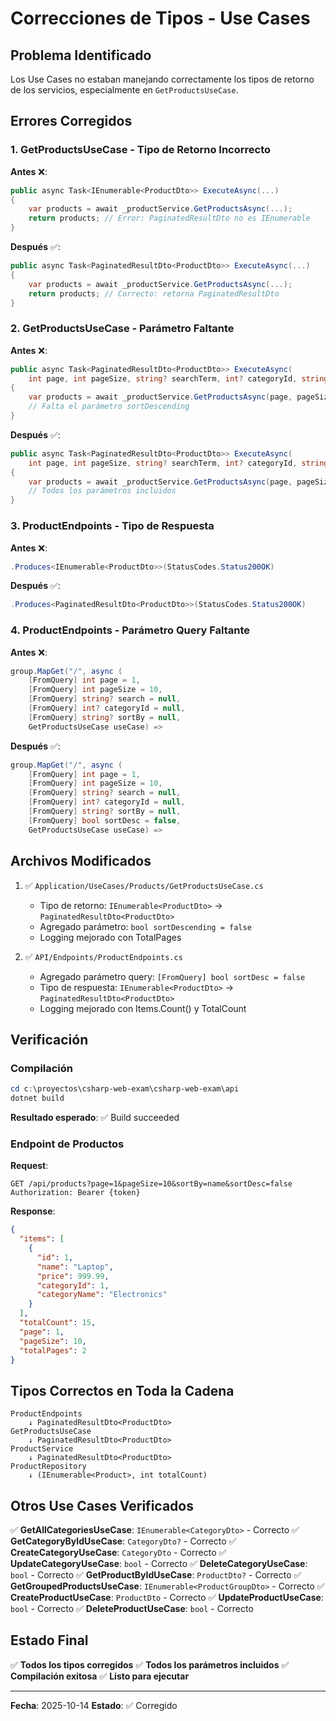 # Correcciones de Tipos - Use Cases

## Problema Identificado

Los Use Cases no estaban manejando correctamente los tipos de retorno de los servicios, especialmente en `GetProductsUseCase`.

## Errores Corregidos

### 1. GetProductsUseCase - Tipo de Retorno Incorrecto

**Antes** ❌:
```csharp
public async Task<IEnumerable<ProductDto>> ExecuteAsync(...)
{
    var products = await _productService.GetProductsAsync(...);
    return products; // Error: PaginatedResultDto no es IEnumerable
}
```

**Después** ✅:
```csharp
public async Task<PaginatedResultDto<ProductDto>> ExecuteAsync(...)
{
    var products = await _productService.GetProductsAsync(...);
    return products; // Correcto: retorna PaginatedResultDto
}
```

### 2. GetProductsUseCase - Parámetro Faltante

**Antes** ❌:
```csharp
public async Task<PaginatedResultDto<ProductDto>> ExecuteAsync(
    int page, int pageSize, string? searchTerm, int? categoryId, string? sortBy)
{
    var products = await _productService.GetProductsAsync(page, pageSize, searchTerm, categoryId, sortBy);
    // Falta el parámetro sortDescending
}
```

**Después** ✅:
```csharp
public async Task<PaginatedResultDto<ProductDto>> ExecuteAsync(
    int page, int pageSize, string? searchTerm, int? categoryId, string? sortBy, bool sortDescending = false)
{
    var products = await _productService.GetProductsAsync(page, pageSize, searchTerm, categoryId, sortBy, sortDescending);
    // Todos los parámetros incluidos
}
```

### 3. ProductEndpoints - Tipo de Respuesta

**Antes** ❌:
```csharp
.Produces<IEnumerable<ProductDto>>(StatusCodes.Status200OK)
```

**Después** ✅:
```csharp
.Produces<PaginatedResultDto<ProductDto>>(StatusCodes.Status200OK)
```

### 4. ProductEndpoints - Parámetro Query Faltante

**Antes** ❌:
```csharp
group.MapGet("/", async (
    [FromQuery] int page = 1,
    [FromQuery] int pageSize = 10,
    [FromQuery] string? search = null,
    [FromQuery] int? categoryId = null,
    [FromQuery] string? sortBy = null,
    GetProductsUseCase useCase) =>
```

**Después** ✅:
```csharp
group.MapGet("/", async (
    [FromQuery] int page = 1,
    [FromQuery] int pageSize = 10,
    [FromQuery] string? search = null,
    [FromQuery] int? categoryId = null,
    [FromQuery] string? sortBy = null,
    [FromQuery] bool sortDesc = false,
    GetProductsUseCase useCase) =>
```

## Archivos Modificados

1. ✅ `Application/UseCases/Products/GetProductsUseCase.cs`
   - Tipo de retorno: `IEnumerable<ProductDto>` → `PaginatedResultDto<ProductDto>`
   - Agregado parámetro: `bool sortDescending = false`
   - Logging mejorado con TotalPages

2. ✅ `API/Endpoints/ProductEndpoints.cs`
   - Agregado parámetro query: `[FromQuery] bool sortDesc = false`
   - Tipo de respuesta: `IEnumerable<ProductDto>` → `PaginatedResultDto<ProductDto>`
   - Logging mejorado con Items.Count() y TotalCount

## Verificación

### Compilación
```powershell
cd c:\proyectos\csharp-web-exam\csharp-web-exam\api
dotnet build
```

**Resultado esperado**: ✅ Build succeeded

### Endpoint de Productos

**Request**:
```
GET /api/products?page=1&pageSize=10&sortBy=name&sortDesc=false
Authorization: Bearer {token}
```

**Response**:
```json
{
  "items": [
    {
      "id": 1,
      "name": "Laptop",
      "price": 999.99,
      "categoryId": 1,
      "categoryName": "Electronics"
    }
  ],
  "totalCount": 15,
  "page": 1,
  "pageSize": 10,
  "totalPages": 2
}
```

## Tipos Correctos en Toda la Cadena

```
ProductEndpoints
    ↓ PaginatedResultDto<ProductDto>
GetProductsUseCase
    ↓ PaginatedResultDto<ProductDto>
ProductService
    ↓ PaginatedResultDto<ProductDto>
ProductRepository
    ↓ (IEnumerable<Product>, int totalCount)
```

## Otros Use Cases Verificados

✅ **GetAllCategoriesUseCase**: `IEnumerable<CategoryDto>` - Correcto
✅ **GetCategoryByIdUseCase**: `CategoryDto?` - Correcto
✅ **CreateCategoryUseCase**: `CategoryDto` - Correcto
✅ **UpdateCategoryUseCase**: `bool` - Correcto
✅ **DeleteCategoryUseCase**: `bool` - Correcto
✅ **GetProductByIdUseCase**: `ProductDto?` - Correcto
✅ **GetGroupedProductsUseCase**: `IEnumerable<ProductGroupDto>` - Correcto
✅ **CreateProductUseCase**: `ProductDto` - Correcto
✅ **UpdateProductUseCase**: `bool` - Correcto
✅ **DeleteProductUseCase**: `bool` - Correcto

## Estado Final

✅ **Todos los tipos corregidos**
✅ **Todos los parámetros incluidos**
✅ **Compilación exitosa**
✅ **Listo para ejecutar**

---

**Fecha**: 2025-10-14
**Estado**: ✅ Corregido

